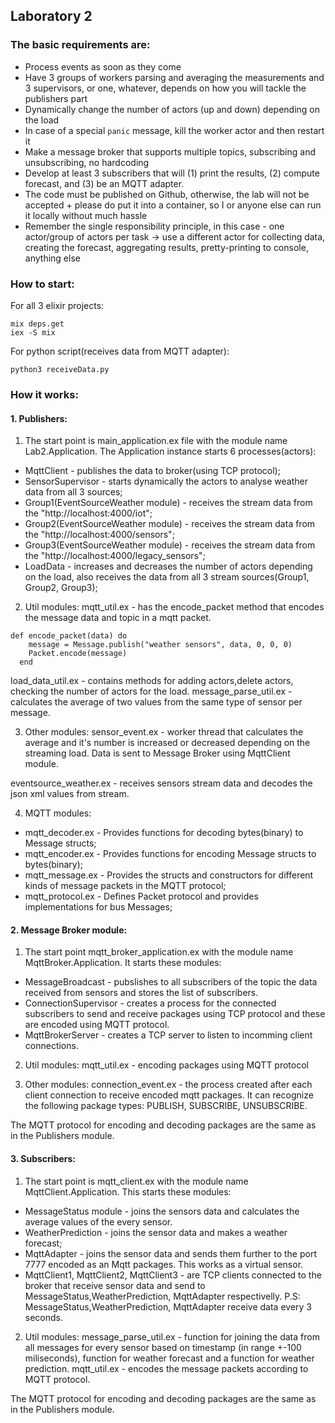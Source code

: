 ## Laboratory 2

### The basic requirements are:
- Process events as soon as they come
- Have 3 groups of workers parsing and averaging the measurements and 3 supervisors, or one, whatever, depends on how you will tackle the publishers part
- Dynamically change the number of actors (up and down) depending on the load
- In case of a special `panic` message, kill the worker actor and then restart it
- Make a message broker that supports multiple topics, subscribing and unsubscribing, no hardcoding
- Develop at least 3 subscribers that will (1) print the results, (2) compute forecast, and (3) be an MQTT adapter.
- The code must be published on Github, otherwise, the lab will not be accepted + please do put it into a container, so I or anyone else can run it locally without much hassle
- Remember the single responsibility principle, in this case - one actor/group of actors per task -> use a different actor for collecting data, creating the forecast, aggregating results, pretty-printing  to console, anything else

### How to start:
For all 3 elixir projects:
```
mix deps.get
iex -S mix
```
For python script(receives data from MQTT adapter):
```
python3 receiveData.py
```

### How it works:

#### 1. Publishers:
1. The start point is  main_application.ex file with the module name Lab2.Application. The Application instance starts 6 processes(actors): 
- MqttClient - publishes the data to broker(using TCP protocol);
- SensorSupervisor - starts dynamically the actors to analyse weather data from all 3 sources;
- Group1(EventSourceWeather module) - receives the stream data from the "http://localhost:4000/iot";
- Group2(EventSourceWeather module) - receives the stream data from the "http://localhost:4000/sensors";
- Group3(EventSourceWeather module) - receives the stream data from the "http://localhost:4000/legacy_sensors";
- LoadData - increases and decreases the number of actors depending on the load, also receives the data from all 3 stream sources(Group1, Group2, Group3);

2. Util modules:
mqtt_util.ex - has the encode_packet method that encodes the message data and topic in a mqtt packet.
```
def encode_packet(data) do
    message = Message.publish("weather sensors", data, 0, 0, 0)
    Packet.encode(message)
  end
```
load_data_util.ex - contains methods for adding actors,delete actors, checking the number of actors for the load.
message_parse_util.ex - calculates the average of two values from the same type of sensor per message.

3. Other modules: 
sensor_event.ex - worker thread that calculates the average and it's  number is increased or decreased depending on the streaming load. Data is sent to Message Broker using MqttClient module.

eventsource_weather.ex - receives sensors stream data and decodes the json xml values from stream. 

4. MQTT modules:
- mqtt_decoder.ex - Provides functions for decoding bytes(binary) to Message structs;
- mqtt_encoder.ex - Provides functions for encoding Message structs to bytes(binary);
- mqtt_message.ex - Provides the structs and constructors for different kinds of message packets in the MQTT protocol;
- mqtt_protocol.ex - Defines Packet protocol and provides implementations for bus Messages;

#### 2. Message Broker module:
  1. The start point mqtt_broker_application.ex with the module name MqttBroker.Application.  It starts these modules:
  - MessageBroadcast - pubslishes to all subscribers of the topic the data received from sensors and stores the list of subscribers.
  - ConnectionSupervisor - creates a process for the connected subscribers to send and receive packages using TCP protocol and these are encoded using MQTT protocol.
  - MqttBrokerServer - creates a TCP server to listen to incomming client connections.
  
  2. Util modules:
  mqtt_util.ex - encoding packages using MQTT protocol
  
  3. Other modules: 
  connection_event.ex - the process created after each client connection to receive encoded  mqtt packages. It can recognize the following package types: PUBLISH, SUBSCRIBE, UNSUBSCRIBE. 
  
The MQTT protocol  for encoding and decoding packages are the same as in the Publishers module.

#### 3. Subscribers:

1. The start point is mqtt_client.ex with the module name MqttClient.Application. This starts these modules:
- MessageStatus module - joins the sensors data and calculates the average values of the every sensor.
- WeatherPrediction - joins the sensor data and makes a weather forecast;
- MqttAdapter - joins the sensor data and sends them further to the port 7777 encoded as an Mqtt packages. This works as a virtual sensor. 
- MqttClient1, MqttClient2, MqttClient3 - are TCP clients connected to the broker that receive sensor data and send to MessageStatus,WeatherPrediction, MqttAdapter respectivelly.
P.S: MessageStatus,WeatherPrediction, MqttAdapter receive data every 3 seconds.

2. Util modules:
message_parse_util.ex - function for joining the data from all messages for every sensor based on timestamp (in range +-100 miliseconds), function for weather forecast and a function for weather prediction.
mqtt_util.ex - encodes the message packets according to MQTT protocol.


The MQTT protocol  for encoding and decoding packages are the same as in the Publishers module.
